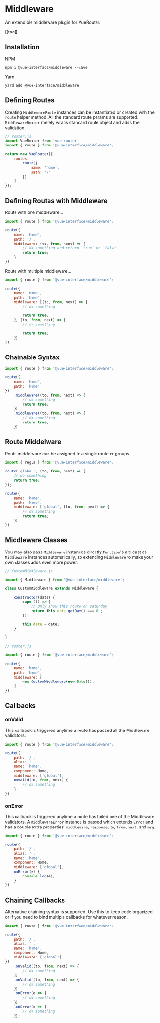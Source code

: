 # Middleware

An extendible middleware plugin for VueRouter.

[[toc]]

## Installation

NPM

    npm i @vue-interface/middleware --save

Yarn

    yard add @vue-interface/middleware

## Defining Routes

Creating `MiddlewareRoute` instances can be instantiated or created with the
`route` helper method. All the standard route params are supported.
`MiddlewareRouter` merely wraps standard route  object and adds the validation.

``` js
// router.js
import VueRouter from 'vue-router';
import { route } from '@vue-interface/middleware';

return new VueRouter({
    routes: [
        route({
            name: 'home',
            path: '/'
        })
    ]
});
```

## Defining Routes with Middleware

Route with one middleware...

``` js
import { route } from '@vue-interface/middleware';

route({
    name: 'home',
    path: '/',
    middleware: (to, from, next) => {
        // do something and return `true` or `false`
        return true;
    }
})
```

Route with multiple middleware...

``` js
import { route } from '@vue-interface/middleware';

route({
    name: 'home',
    path: 'home',
    middleware: [(to, from, next) => {
        // do something

        return true;
    }, (to, from, next) => {
        // do something

        return true;
    }]
})
```

## Chainable Syntax

``` js
import { route } from '@vue-interface/middleware';

route({
    name: 'home',
    path: 'home'
})
    .middleware((to, from, next) => {
        // do something
        return true;
    })
    .middleware((to, from, next) => {
        // do something
        return true;
    })
```

## Route Middelware

Route middelware can be assigned to a single route or groups.

``` js
import { regis } from '@vue-interface/middleware';

route('global', (to, from, next) => {
    // do something
    return true;
});

route({
    name: 'home',
    path: 'home',
    middleware: ['global', (to, from, next) => {
        // do something
        return true;
    }]
})
```

## Middleware Classes

You may also pass `Middleware` instances directly.`Function`'s are cast as
`Middleware` instances automatically, so extending `Middleware` to make your own
classes adds even more power.

``` js
// CustomMiddleware.js

import { Middleware } from '@vue-interface/middleware';

class CustomMiddleware extends Middleware {

    constructor(date) {
        super(() => {
            // Only show this route on saturday
            return this.date.getDay() === 6 ;
        });

        this.date = date;
    }

}
```

``` js
// router.js

import { route } from '@vue-interface/middleware';

route({
    name: 'home',
    path: 'home',
    middleware: [
        new CustomMiddleware(new Date()),
    ]
})
```

## Callbacks

### onValid

This callback is triggered anytime a route has passed all the Middleware
validators.

``` js
import { route } from '@vue-interface/middleware';

route({
    path: '/',
    alias: '',
    name: 'home',
    component: Home,
    middleware: ['global'],
    onValid(to, from, next) {
        // do something
    }
})
```

### onError

This callback is triggered anytime a route has failed one of the Middleware
validators. A `MiddlewareError` instance is passed which extends `Error` and has
a couple extra properties: `middleware`, `response`, `to`, `from`, `next`, and
`msg`.

``` js
import { route } from '@vue-interface/middleware';

route({
    path: '/',
    alias: '',
    name: 'home',
    component: Home,
    middleware: ['global'],
    onError(e) {
        console.log(e);
    }
})
```

## Chaining Callbacks

Alternative chaining syntax is supported. Use this to keep code organized or if you need to bind multiple callbacks for whatever reason.

``` js
import { route } from '@vue-interface/middleware';

route({
    path: '/',
    alias: '',
    name: 'home',
    component: Home,
    middleware: ['global']
})
    .onValid((to, from, next) => {
        // do something
    })
    .onValid((to, from, next) => {
        // do something
    })
    .onError(e => {
        // do something
    })
    .onError(e => {
        // do something
    });
```

